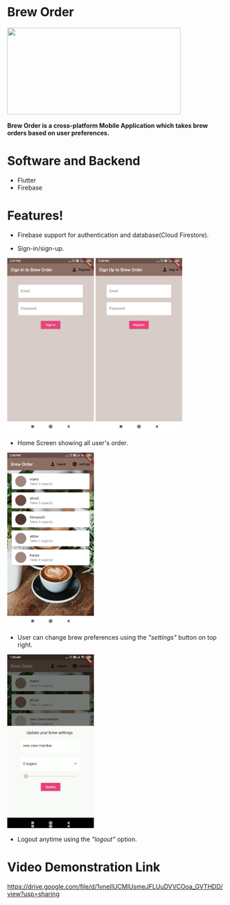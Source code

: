 # Brew Order 
<img src="https://venturebeat.com/wp-content/uploads/2019/02/google-flutter-logo-white.png?fit=1600%2C800&strip=all" width="400" height="200" />


<b>Brew Order is a cross-platform Mobile Application which takes brew orders based on user preferences.</b>

# Software and Backend
- Flutter
- Firebase

# Features!

  - Firebase support for authentication and database(Cloud Firestore).
  
  - Sign-in/sign-up. 
  
 <p float="left">
  <img src="https://github.com/mishra-shruti96/BrewOrder/blob/master/Demonstration%20Images%20and%20Videos/Brew-order-SignIn.jpg" width="200" height="400" />
  <img src="https://github.com/mishra-shruti96/BrewOrder/blob/master/Demonstration%20Images%20and%20Videos/Brew-order-SignUp.jpg" width="200" height="400"  /> 
</p>

- Home Screen showing all user's order.


<img src="https://github.com/mishra-shruti96/BrewOrder/blob/master/Demonstration%20Images%20and%20Videos/Brew-order-home.jpg" width="200" height="400" />


- User can change brew preferences using the <i>"settings"</i> button on top right.
<img src="https://github.com/mishra-shruti96/BrewOrder/blob/master/Demonstration%20Images%20and%20Videos/Brew-order-update.jpg" width="200" height="400" />

- Logout anytime using the <i>"logout"</i> option. 


# Video Demonstration Link
https://drive.google.com/file/d/1vnelIUCMlUsmeJFLUuDVVCOoa_GVTHDD/view?usp=sharing
